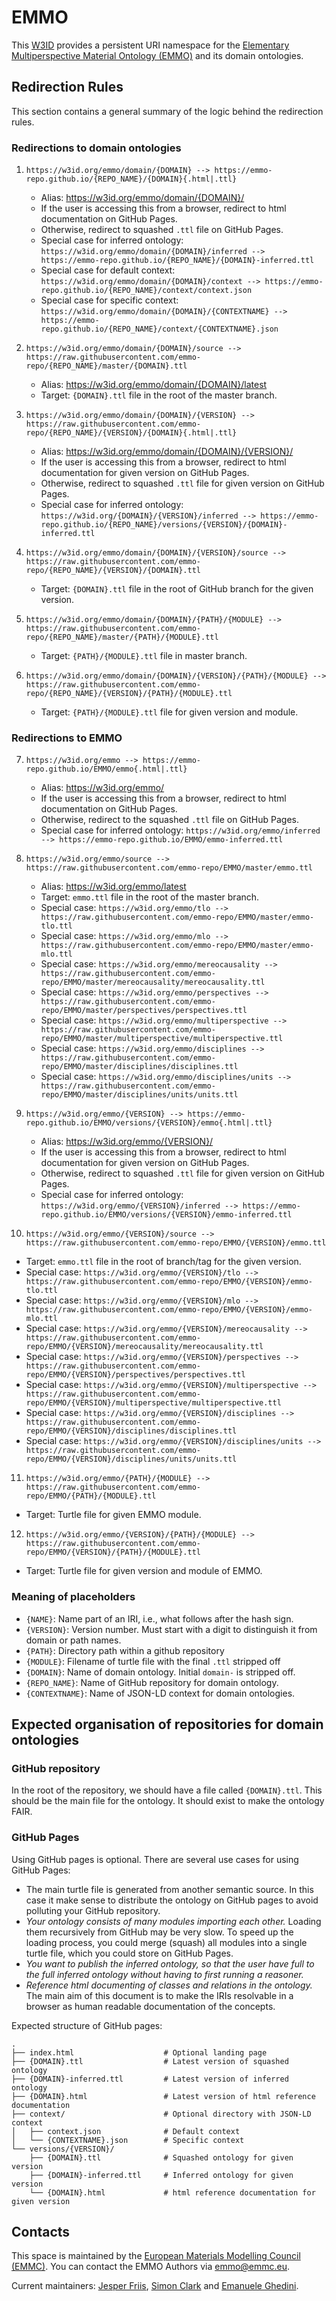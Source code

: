 # EMMO
This [W3ID](https://w3id.org) provides a persistent URI namespace for the [Elementary Multiperspective Material Ontology (EMMO)](https://github.com/emmo-repo/EMMO/) and its domain ontologies.


## Redirection Rules
This section contains a general summary of the logic behind the redirection rules.


### Redirections to domain ontologies

1. `https://w3id.org/emmo/domain/{DOMAIN} --> https://emmo-repo.github.io/{REPO_NAME}/{DOMAIN}{.html|.ttl}`
   - Alias: https://w3id.org/emmo/domain/{DOMAIN}/
   - If the user is accessing this from a browser, redirect to html documentation on GitHub Pages.
   - Otherwise, redirect to squashed `.ttl` file on GitHub Pages.
   - Special case for inferred ontology: `https://w3id.org/emmo/domain/{DOMAIN}/inferred --> https://emmo-repo.github.io/{REPO_NAME}/{DOMAIN}-inferred.ttl`
   - Special case for default context: `https://w3id.org/emmo/domain/{DOMAIN}/context --> https://emmo-repo.github.io/{REPO_NAME}/context/context.json`
   - Special case for specific context: `https://w3id.org/emmo/domain/{DOMAIN}/{CONTEXTNAME} --> https://emmo-repo.github.io/{REPO_NAME}/context/{CONTEXTNAME}.json`

2. `https://w3id.org/emmo/domain/{DOMAIN}/source --> https://raw.githubusercontent.com/emmo-repo/{REPO_NAME}/master/{DOMAIN}.ttl`
   - Alias: https://w3id.org/emmo/domain/{DOMAIN}/latest
   - Target: `{DOMAIN}.ttl` file in the root of the master branch.

3. `https://w3id.org/emmo/domain/{DOMAIN}/{VERSION} --> https://raw.githubusercontent.com/emmo-repo/{REPO_NAME}/{VERSION}/{DOMAIN}{.html|.ttl}`
   - Alias: https://w3id.org/emmo/domain/{DOMAIN}/{VERSION}/
   - If the user is accessing this from a browser, redirect to html documentation for given version on GitHub Pages.
   - Otherwise, redirect to squashed `.ttl` file for given version on GitHub Pages.
   - Special case for inferred ontology: `https://w3id.org/{DOMAIN}/{VERSION}/inferred --> https://emmo-repo.github.io/{REPO_NAME}/versions/{VERSION}/{DOMAIN}-inferred.ttl`

4. `https://w3id.org/emmo/domain/{DOMAIN}/{VERSION}/source --> https://raw.githubusercontent.com/emmo-repo/{REPO_NAME}/{VERSION}/{DOMAIN}.ttl`
   - Target: `{DOMAIN}.ttl` file in the root of GitHub branch for the given version.

5. `https://w3id.org/emmo/domain/{DOMAIN}/{PATH}/{MODULE} --> https://raw.githubusercontent.com/emmo-repo/{REPO_NAME}/master/{PATH}/{MODULE}.ttl`
   - Target: `{PATH}/{MODULE}.ttl` file in master branch.

6. `https://w3id.org/emmo/domain/{DOMAIN}/{VERSION}/{PATH}/{MODULE} --> https://raw.githubusercontent.com/emmo-repo/{REPO_NAME}/{VERSION}/{PATH}/{MODULE}.ttl`
   - Target: `{PATH}/{MODULE}.ttl` file for given version and module.


### Redirections to EMMO

7. `https://w3id.org/emmo --> https://emmo-repo.github.io/EMMO/emmo{.html|.ttl}`
   - Alias: https://w3id.org/emmo/
   - If the user is accessing this from a browser, redirect to html documentation on GitHub Pages.
   - Otherwise, redirect to the squashed `.ttl` file on GitHub Pages.
   - Special case for inferred ontology: `https://w3id.org/emmo/inferred --> https://emmo-repo.github.io/EMMO/emmo-inferred.ttl`

8. `https://w3id.org/emmo/source --> https://raw.githubusercontent.com/emmo-repo/EMMO/master/emmo.ttl`
   - Alias: https://w3id.org/emmo/latest
   - Target: `emmo.ttl` file in the root of the master branch.
   - Special case: `https://w3id.org/emmo/tlo --> https://raw.githubusercontent.com/emmo-repo/EMMO/master/emmo-tlo.ttl`
   - Special case: `https://w3id.org/emmo/mlo --> https://raw.githubusercontent.com/emmo-repo/EMMO/master/emmo-mlo.ttl`
   - Special case: `https://w3id.org/emmo/mereocausality --> https://raw.githubusercontent.com/emmo-repo/EMMO/master/mereocausality/mereocausality.ttl`
   - Special case: `https://w3id.org/emmo/perspectives --> https://raw.githubusercontent.com/emmo-repo/EMMO/master/perspectives/perspectives.ttl`
   - Special case: `https://w3id.org/emmo/multiperspective --> https://raw.githubusercontent.com/emmo-repo/EMMO/master/multiperspective/multiperspective.ttl`
   - Special case: `https://w3id.org/emmo/disciplines --> https://raw.githubusercontent.com/emmo-repo/EMMO/master/disciplines/disciplines.ttl`
   - Special case: `https://w3id.org/emmo/disciplines/units --> https://raw.githubusercontent.com/emmo-repo/EMMO/master/disciplines/units/units.ttl`

9. `https://w3id.org/emmo/{VERSION} --> https://emmo-repo.github.io/EMMO/versions/{VERSION}/emmo{.html|.ttl}`
   - Alias: https://w3id.org/emmo/{VERSION}/
   - If the user is accessing this from a browser, redirect to html documentation for given version on GitHub Pages.
   - Otherwise, redirect to squashed `.ttl` file for given version on GitHub Pages.
   - Special case for inferred ontology: `https://w3id.org/emmo/{VERSION}/inferred --> https://emmo-repo.github.io/EMMO/versions/{VERSION}/emmo-inferred.ttl`

10. `https://w3id.org/emmo/{VERSION}/source --> https://raw.githubusercontent.com/emmo-repo/EMMO/{VERSION}/emmo.ttl`
   - Target: `emmo.ttl` file in the root of branch/tag for the given version.
   - Special case: `https://w3id.org/emmo/{VERSION}/tlo --> https://raw.githubusercontent.com/emmo-repo/EMMO/{VERSION}/emmo-tlo.ttl`
   - Special case: `https://w3id.org/emmo/{VERSION}/mlo --> https://raw.githubusercontent.com/emmo-repo/EMMO/{VERSION}/emmo-mlo.ttl`
   - Special case: `https://w3id.org/emmo/{VERSION}/mereocausality --> https://raw.githubusercontent.com/emmo-repo/EMMO/{VERSION}/mereocausality/mereocausality.ttl`
   - Special case: `https://w3id.org/emmo/{VERSION}/perspectives --> https://raw.githubusercontent.com/emmo-repo/EMMO/{VERSION}/perspectives/perspectives.ttl`
   - Special case: `https://w3id.org/emmo/{VERSION}/multiperspective --> https://raw.githubusercontent.com/emmo-repo/EMMO/{VERSION}/multiperspective/multiperspective.ttl`
   - Special case: `https://w3id.org/emmo/{VERSION}/disciplines --> https://raw.githubusercontent.com/emmo-repo/EMMO/{VERSION}/disciplines/disciplines.ttl`
   - Special case: `https://w3id.org/emmo/{VERSION}/disciplines/units --> https://raw.githubusercontent.com/emmo-repo/EMMO/{VERSION}/disciplines/units/units.ttl`

11. `https://w3id.org/emmo/{PATH}/{MODULE} --> https://raw.githubusercontent.com/emmo-repo/EMMO/{PATH}/{MODULE}.ttl`
   - Target: Turtle file for given EMMO module.

12. `https://w3id.org/emmo/{VERSION}/{PATH}/{MODULE} --> https://raw.githubusercontent.com/emmo-repo/EMMO/{VERSION}/{PATH}/{MODULE}.ttl`
   - Target: Turtle file for given version and module of EMMO.


### Meaning of placeholders
- `{NAME}`: Name part of an IRI, i.e., what follows after the hash sign.
- `{VERSION}`: Version number. Must start with a digit to distinguish it from domain or path names.
- `{PATH}`: Directory path within a github repository
- `{MODULE}`: Filename of turtle file with the final `.ttl` stripped off
- `{DOMAIN}`: Name of domain ontology. Initial `domain-` is stripped off.
- `{REPO_NAME}`: Name of GitHub repository for domain ontology.
- `{CONTEXTNAME}`: Name of JSON-LD context for domain ontologies.


## Expected organisation of repositories for domain ontologies

### GitHub repository
In the root of the repository, we should have a file called `{DOMAIN}.ttl`. This should be the main file for the ontology. It should exist to make the ontology FAIR.

### GitHub Pages
Using GitHub pages is optional.
There are several use cases for using GitHub Pages:
- The main turtle file is generated from another semantic source.
  In this case it make sense to distribute the ontology on GitHub pages to avoid polluting your GitHub repository.
- _Your ontology consists of many modules importing each other._
  Loading them recursively from GitHub may be very slow.
  To speed up the loading process, you could merge (squash) all modules into a single turtle file, which you could store on GitHub Pages.
- _You want to publish the inferred ontology, so that the user have full to the full inferred ontology without having to first running a reasoner._
- _Reference html documenting of classes and relations in the ontology._
  The main aim of this document is to make the IRIs resolvable in a browser as human readable documentation of the concepts.

Expected structure of GitHub pages:

```
.
├── index.html                    # Optional landing page
├── {DOMAIN}.ttl                  # Latest version of squashed ontology
├── {DOMAIN}-inferred.ttl         # Latest version of inferred ontology
├── {DOMAIN}.html                 # Latest version of html reference documentation
├── context/                      # Optional directory with JSON-LD context
│   ├── context.json              # Default context
│   └── {CONTEXTNAME}.json        # Specific context
└── versions/{VERSION}/
    ├── {DOMAIN}.ttl              # Squashed ontology for given version
    ├── {DOMAIN}-inferred.ttl     # Inferred ontology for given version
    └── {DOMAIN}.html             # html reference documentation for given version
```



## Contacts
This space is maintained by the [European Materials Modelling Council (EMMC)](http://emmc.eu).
You can contact the EMMO Authors via emmo@emmc.eu.

Current maintainers:
[Jesper Friis](https://github.com/jesper-friis),
[Simon Clark](https://github.com/jsimonclark) and
[Emanuele Ghedini](https://github.com/emanueleghedini).
